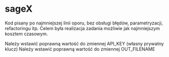 # sageX

Kod pisany po najmniejszej linii oporu, bez obsługi błędów, parametryzacji, refactoringu itp.
Celem była realizacja zadania możliwie jak najmniejszym kosztem czasowym.

Należy wstawić poprawną wartość do zmiennej API_KEY (własny prywatny klucz)
Należy wstawić poprawną wartość do zmiennej OUT_FILENAME
